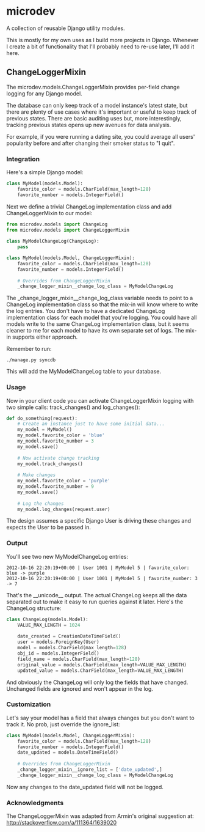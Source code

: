 # microdev #

A collection of reusable Django utility modules.

This is mostly for my own uses as I build more projects in Django. Whenever I create a bit of functionality that I'll probably need to re-use later, I'll add it here.


## ChangeLoggerMixin ##
The microdev.models.ChangeLoggerMixin provides per-field change logging for any Django model.

The database can only keep track of a model instance's latest state, but there are plenty of use cases where it's important or useful to keep track of previous states. There are basic auditing uses but, more interestingly, tracking previous states opens up new avenues for data analysis.

For example, if you were running a dating site, you could average all users' popularity before and after changing their smoker status to "I quit". 


### Integration ###
Here's a simple Django model:

```python
class MyModel(models.Model):
	favorite_color = models.CharField(max_length=128)
	favorite_number = models.IntegerField()
```

Next we define a trivial ChangeLog implementation class and add ChangeLoggerMixin to our model:

```python
from microdev.models import ChangeLog
from microdev.models import ChangeLoggerMixin
	
class MyModelChangeLog(ChangeLog):
	pass

class MyModel(models.Model, ChangeLoggerMixin):
	favorite_color = models.CharField(max_length=128)
	favorite_number = models.IntegerField()
	
    # Overrides from ChangeLoggerMixin
    _change_logger_mixin__change_log_class = MyModelChangeLog
```

The \_change\_logger\_mixin\_\_change\_log\_class variable needs to point to a ChangeLog implementation class so that the mix-in will know where to write the log entries. You don't have to have a dedicated ChangeLog implementation class for each model that you're logging. You could have all models write to the same ChangeLog implementation class, but it seems cleaner to me for each model to have its own separate set of logs. The mix-in supports either approach.

Remember to run:
```
./manage.py syncdb
```
This will add the MyModelChangeLog table to your database.


### Usage ###
Now in your client code you can activate ChangeLoggerMixin logging with two simple calls: track_changes() and log_changes():

```python
def do_something(request):
	# Create an instance just to have some initial data...
	my_model = MyModel()
	my_model.favorite_color = 'blue'
	my_model.favorite_number = 3
	my_model.save()
	
	# Now activate change tracking
	my_model.track_changes()
	
	# Make changes
	my_model.favorite_color = 'purple'
	my_model.favorite_number = 9
	my_model.save()
	
	# Log the changes
	my_model.log_changes(request.user)
```

The design assumes a specific Django User is driving these changes and expects the User to be passed in.


### Output ###
You'll see two new MyModelChangeLog entries:

```
2012-10-16 22:20:19+00:00 | User 1001 | MyModel 5 | favorite_color: blue -> purple
2012-10-16 22:20:19+00:00 | User 1001 | MyModel 5 | favorite_number: 3 -> 7
```

That's the \_\_unicode\_\_ output. The actual ChangeLog keeps all the data separated out to make it easy to run queries against it later. Here's the ChangeLog structure:

```python
class ChangeLog(models.Model):
    VALUE_MAX_LENGTH = 1024
    
    date_created = CreationDateTimeField()
    user = models.ForeignKey(User)
    model = models.CharField(max_length=128)
    obj_id = models.IntegerField()
    field_name = models.CharField(max_length=128)
    original_value = models.CharField(max_length=VALUE_MAX_LENGTH)
    updated_value = models.CharField(max_length=VALUE_MAX_LENGTH)
```

And obviously the ChangeLog will only log the fields that have changed. Unchanged fields are ignored and won't appear in the log.


### Customization ###
Let's say your model has a field that always changes but you don't want to track it. No prob, just override the ignore_list:

```python
class MyModel(models.Model, ChangeLoggerMixin):
	favorite_color = models.CharField(max_length=128)
	favorite_number = models.IntegerField()
	date_updated = models.DateTimeField()
	
    # Overrides from ChangeLoggerMixin
    _change_logger_mixin__ignore_list = ['date_updated',]
    _change_logger_mixin__change_log_class = MyModelChangeLog
```

Now any changes to the date_updated field will not be logged. 


### Acknowledgments ###
The ChangeLoggerMixin was adapted from Armin's original suggestion at: http://stackoverflow.com/a/111364/1639020
